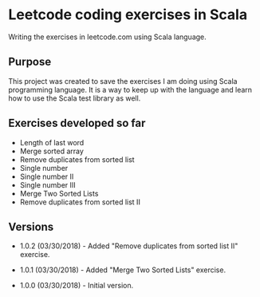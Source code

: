 # Leetcode coding exercises in Scala

Writing the exercises in leetcode.com using Scala language.

## Purpose
This project was created to save the exercises I am doing using Scala programming language. It is a way 
to keep up with the language and learn how to use the Scala test library as well.

## Exercises developed so far
* Length of last word
* Merge sorted array
* Remove duplicates from sorted list
* Single number
* Single number II
* Single number III
* Merge Two Sorted Lists
* Remove duplicates from sorted list II

## Versions
* 1.0.2 (03/30/2018) - Added "Remove duplicates from sorted list II" exercise.

* 1.0.1 (03/30/2018) - Added "Merge Two Sorted Lists" exercise.

* 1.0.0 (03/30/2018) - Initial version.